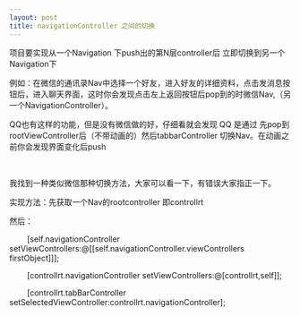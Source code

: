 ```yaml
---
layout: post
title: navigationController 之间的切换
---
```


项目要实现从一个Navigation 下push出的第N层controller后 立即切换到另一个 Navigation下

例如：在微信的通讯录Nav中选择一个好友，进入好友的详细资料，点击发消息按钮后，进入聊天界面，这时你会发现点击左上返回按钮后pop到的时微信Nav,（另一个NavigationController）。

QQ也有这样的功能，但是没有微信做的好，仔细看就会发现 QQ 是通过 先pop到rootViewController后（不带动画的）然后tabbarController 切换Nav。在动画之前你会发现界面变化后push

 

我找到一种类似微信那种切换方法，大家可以看一下，有错误大家指正一下。

实现方法：先获取一个Nav的rootcontroller 即controllrt

然后：

        [self.navigationController setViewControllers:@[[self.navigationController.viewControllers firstObject]]];

        [controllrt.navigationController setViewControllers:@[controllrt,self]];

        [controllrt.tabBarController setSelectedViewController:controllrt.navigationController];